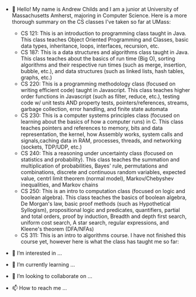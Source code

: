 - 👋 Hello! My name is Andrew Childs and I am a junior at University of Massachusetts Amherst, majoring in Computer Science. Here is a more thorough
  summary on the CS classes I've taken so far at UMass:
    - CS 121: This is an introduction to programming class taught in Java. This class teaches Object Oriented Programming and Classes, basic
      data types, inheritance, loops, interfaces, recursion, etc.
    - CS 187: This is a data structures and algorithms class taught in Java. This class teaches about the basics of run time (Big O), sorting 
      algorithms and their respective run times (such as merge, insertion, bubble, etc.), and data structures (such as linked lists, hash tables,
      graphs, etc.)
    - CS 220: This is a programming methodology class (focused on writing efficient code) taught in Javascript. This class teaches higher order
      functions in Javascript (such as filter, reduce, etc.), testing code w/ unit tests AND property tests, pointers/references, streams, garbage 
      collection, error handling, and finite state automata
    - CS 230: This is a computer systems principles class (focused on learning about the basics of how a computer runs) in C. This class teaches
      pointers and references to memory, bits and data representation, the kernel, how Assembly works, system calls and signals,caching data in RAM, 
      processes, threads, and networking (sockets, TDP/UDP, etc.)
    - CS 240: This a reasoning under uncertainty class (focused on statistics and probability). This class teaches the summation and
      multiplication of probabilities, Bayes' rule, permutations and combinations, discrete and continuous random variables, expected value, 
      centrl limit theorem (normal model), Markov/Chebyshev inequalities, and Markov chains
    - CS 250: This is an intro to computation class (focused on logic and boolean algebra). This class teaches the basics of boolean algebra, 
      De Morgan's law, basic proof methods (such as Hypothetical Syllogism), propositional logic and predicates, quantifiers, partial and total orders,
      proof by induction, Breadth and depth first search, uniform cost search, A star search, regular expressions, and Kleene's theorem (DFA/NFAs)
    - CS 311: This is an intro to algorithms course. I have not finished this course yet, however here is what the class has taught me so far:
      
      
- 👀 I’m interested in ...
- 🌱 I’m currently learning ...
- 💞️ I’m looking to collaborate on ...
- 📫 How to reach me ...

<!---
ajc-617/ajc-617 is a ✨ special ✨ repository because its `README.md` (this file) appears on your GitHub profile.
You can click the Preview link to take a look at your changes.
--->

